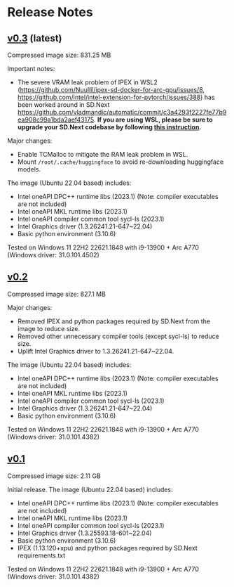 # Release Notes

## [v0.3](https://hub.docker.com/layers/nuullll/ipex-arc-sd/v0.3/images/sha256-accb961e63a14b92567e7c594ad5222fd4592a40b8e3c5a76310a70257b1f00e?context=explore) (latest)

Compressed image size: 831.25 MB

Important notes:

* The severe VRAM leak problem of IPEX in WSL2 (https://github.com/Nuullll/ipex-sd-docker-for-arc-gpu/issues/8, https://github.com/intel/intel-extension-for-pytorch/issues/388) has been worked around in SD.Next https://github.com/vladmandic/automatic/commit/c3a4293f2227fe77b9ea908c99a1bda2aef43175. **If you are using WSL, please be sure to upgrade your SD.Next codebase by following [this instruction](https://blog.nuullll.com/ipex-sd-docker-for-arc-gpu/#/getting-started?id=upgrade-sdnext-source-code).**

Major changes:

* Enable TCMalloc to mitigate the RAM leak problem in WSL.
* Mount `/root/.cache/huggingface` to avoid re-downloading huggingface models.

The image (Ubuntu 22.04 based) includes:

- Intel oneAPI DPC++ runtime libs (2023.1) (Note: compiler executables are not included)
- Intel oneAPI MKL runtime libs (2023.1)
- Intel oneAPI compiler common tool sycl-ls (2023.1)
- Intel Graphics driver (1.3.26241.21-647~22.04)
- Basic python environment (3.10.6)

Tested on Windows 11 22H2 22621.1848 with i9-13900 + Arc A770 (Windows driver: 31.0.101.4502)

## [v0.2](https://hub.docker.com/layers/nuullll/ipex-arc-sd/v0.2/images/sha256-58f7c7ae5b837b427623472a23582c1b4ecbd49460d245ddcb533e721cb396db?context=explore)

Compressed image size: 827.1 MB

Major changes:
- Removed IPEX and python packages required by SD.Next from the image to reduce size.
- Removed other unnecessary compiler tools (except sycl-ls) to reduce size.
- Uplift Intel Graphics driver to 1.3.26241.21-647~22.04.

The image (Ubuntu 22.04 based) includes:

- Intel oneAPI DPC++ runtime libs (2023.1) (Note: compiler executables are not included)
- Intel oneAPI MKL runtime libs (2023.1)
- Intel oneAPI compiler common tool sycl-ls (2023.1)
- Intel Graphics driver (1.3.26241.21-647~22.04)
- Basic python environment (3.10.6)

Tested on Windows 11 22H2 22621.1848 with i9-13900 + Arc A770 (Windows driver: 31.0.101.4382)

## [v0.1](https://hub.docker.com/layers/nuullll/ipex-arc-sd/v0.1/images/sha256-5c00e46920a396a2b1c69e5ad24218883ba205afe6d59ce153f12f684ef2c006)

Compressed image size: 2.11 GB

Initial release. The image (Ubuntu 22.04 based) includes:

- Intel oneAPI DPC++ runtime libs (2023.1) (Note: compiler executables are not included)
- Intel oneAPI MKL runtime libs (2023.1)
- Intel oneAPI compiler common tool sycl-ls (2023.1)
- Intel Graphics driver (1.3.25593.18-601~22.04)
- Basic python environment (3.10.6)
- IPEX (1.13.120+xpu) and python packages required by SD.Next requirements.txt

Tested on Windows 11 22H2 22621.1848 with i9-13900 + Arc A770 (Windows driver: 31.0.101.4382)
